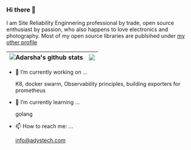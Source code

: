 ### Hi there 👋
I am Site Reliability Enginnering professional by trade, open source enthusiast by passion, who also happens to love electronics and photography. Most of my open source libraries are publsihed under [my other profile](https://github.com/adystech)


| <img align="center" src="https://github-readme-stats.vercel.app/api?username=mvadu&show_icons=true&include_all_commits=true&theme=buefy&hide_border=true" alt="Adarsha's github stats" /> | <img align="center" src="https://github-readme-stats.vercel.app/api/top-langs/?username=mvadu&layout=compact&theme=buefy&hide_border=true&hide=html" /> |
| ------------- | ------------- |

- 🔭 I’m currently working on ...

  K8, docker swarm, Observability principles, building exporters for prometheus
- 🌱 I’m currently learning ...
  
  golang
- 📫 How to reach me: ...
  
  info@adystech.com
